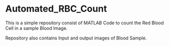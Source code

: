 # Automated_RBC_Count
This is a simple repository consist of MATLAB Code to count the Red Blood Cell in a sample Blood Image.

Repository also contains Input and output images of Blood Sample.
